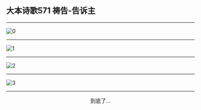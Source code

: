 
## 大本诗歌571 祷告-告诉主
        
<div id="aplayer0"></div>

---

<img alt="0" data-original="/data/d0571/0.png">

---

<img alt="1" data-original="/data/d0571/1.png">

---

<img alt="2" data-original="/data/d0571/2.png">

---

<img alt="3" data-original="/data/d0571/3.png">

---

<p style="text-align: center">到底了...</p>

<script src="/js/dist-view.js"></script>

<script>
MAIN.id = 'd0571';
        
const ap0 = new APlayer({
    container: document.getElementById('aplayer0'),
    volume: 1,
    loop: 'none',
    preload: 'none',
    audio: [{
        name: '大本诗歌571.mp3',
        artist: '大本诗歌',
        url: 'https://res.wx.qq.com/voice/getvoice?mediaid=MzI0NTk3MDM5M18yMjQ3NDk0Njcw',
        cover: '/favicon'
    }]
});
</script>
